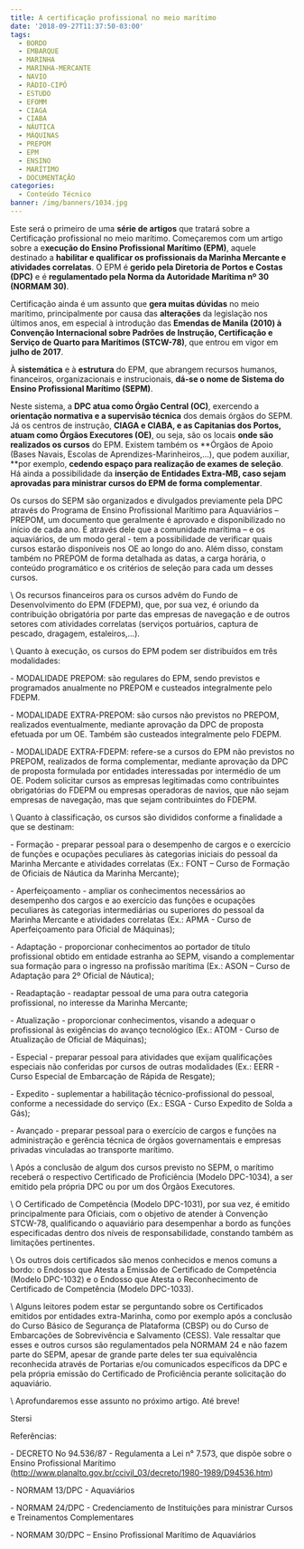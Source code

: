 ```yaml
---
title: A certificação profissional no meio marítimo
date: '2018-09-27T11:37:50-03:00'
tags:
  - BORDO
  - EMBARQUE
  - MARINHA
  - MARINHA-MERCANTE
  - NAVIO
  - RÁDIO-CIPÓ
  - ESTUDO
  - EFOMM
  - CIAGA
  - CIABA
  - NÁUTICA
  - MÁQUINAS
  - PREPOM
  - EPM
  - ENSINO
  - MARÍTIMO
  - DOCUMENTAÇÃO
categories:
  - Conteúdo Técnico
banner: /img/banners/1034.jpg
---
```

Este será o primeiro de uma **série de artigos** que tratará sobre a Certificação profissional no meio marítimo. Começaremos com um artigo sobre a e**xecução do Ensino Profissional Marítimo (EPM)**, aquele destinado a **habilitar e qualificar os profissionais da Marinha Mercante e atividades correlatas**. O EPM é **gerido pela Diretoria de Portos e Costas (DPC)** e é **regulamentado pela Norma da Autoridade Marítima nº 30 (NORMAM 30)**.

Certificação ainda é um assunto que **gera muitas dúvidas** no meio marítimo, principalmente por causa das **alterações** da legislação nos últimos anos, em especial à introdução das **Emendas de Manila (2010) à Convenção Internacional sobre Padrões de Instrução, Certificação e Serviço de Quarto para Marítimos (STCW-78)**, que entrou em vigor em **julho de 2017**.

À **sistemática** e à **estrutura** do EPM, que abrangem recursos humanos, financeiros, organizacionais e instrucionais, **dá-se o nome de Sistema do Ensino Profissional Marítimo (SEPM)**.

Neste sistema, a **DPC atua como Órgão Central (OC)**, exercendo a **orientação normativa e a supervisão técnica** dos demais órgãos do SEPM. Já os centros de instrução, **CIAGA e CIABA, e as Capitanias dos Portos, atuam como Órgãos Executores (OE)**, ou seja, são os locais **onde são realizados os cursos** do EPM. Existem também os **Órgãos de Apoio (Bases Navais, Escolas de Aprendizes-Marinheiros,...), que podem auxiliar, **por exemplo, **cedendo espaço para realização de exames de seleção**. Há ainda a possibilidade da **inserção de Entidades Extra-MB, caso sejam aprovadas para ministrar cursos do EPM de forma complementar**.

Os cursos do SEPM são organizados e divulgados previamente pela DPC através do Programa de Ensino Profissional Marítimo para Aquaviários – PREPOM, um documento que geralmente é aprovado e disponibilizado no início de cada ano. É através dele que a comunidade marítima – e os aquaviários, de um modo geral - tem a possibilidade de verificar quais cursos estarão disponíveis nos OE ao longo do ano. Além disso, constam também no PREPOM de forma detalhada as datas, a carga horária, o conteúdo programático e os critérios de seleção para cada um desses cursos.

\    Os recursos financeiros para os cursos advêm do Fundo de Desenvolvimento do EPM (FDEPM), que, por sua vez, é oriundo da contribuição obrigatória por parte das empresas de navegação e de outros setores com atividades correlatas (serviços portuários, captura de pescado, dragagem, estaleiros,...). 

\    Quanto à execução, os cursos do EPM podem ser distribuídos em três modalidades:

\- MODALIDADE PREPOM: são regulares do EPM, sendo previstos e programados anualmente no PREPOM e custeados integralmente pelo FDEPM.

\- MODALIDADE EXTRA-PREPOM: são cursos não previstos no PREPOM, realizados eventualmente, mediante aprovação da DPC de proposta efetuada por um OE. Também são custeados integralmente pelo FDEPM.

\- MODALIDADE EXTRA-FDEPM: refere-se a cursos do EPM não previstos no PREPOM, realizados de forma complementar, mediante aprovação da DPC de proposta formulada por entidades interessadas por intermédio de um OE. Podem solicitar cursos as empresas legitimadas como contribuintes obrigatórias do FDEPM ou empresas operadoras de navios, que não sejam empresas de navegação, mas que sejam contribuintes do FDEPM.

\    Quanto à classificação, os cursos são divididos conforme a finalidade a que se destinam:

\- Formação - preparar pessoal para o desempenho de cargos e o exercício de funções e ocupações peculiares às categorias iniciais do pessoal da Marinha Mercante e atividades correlatas (Ex.: FONT – Curso de Formação de Oficiais de Náutica da Marinha Mercante);

\- Aperfeiçoamento - ampliar os conhecimentos necessários ao desempenho dos cargos e ao exercício das funções e ocupações peculiares às categorias intermediárias ou superiores do pessoal da Marinha Mercante e atividades correlatas (Ex.: APMA - Curso de Aperfeiçoamento para Oficial de Máquinas);

\- Adaptação - proporcionar conhecimentos ao portador de título profissional obtido em entidade estranha ao SEPM, visando a complementar sua formação para o ingresso na profissão marítima (Ex.: ASON – Curso de Adaptação para 2º Oficial de Náutica);

\- Readaptação - readaptar pessoal de uma para outra categoria profissional, no interesse da Marinha Mercante;

\- Atualização - proporcionar conhecimentos, visando a adequar o profissional às exigências do avanço tecnológico (Ex.: ATOM - Curso de Atualização de Oficial de Máquinas);

\- Especial - preparar pessoal para atividades que exijam qualificações especiais não conferidas por cursos de outras modalidades (Ex.: EERR - Curso Especial de Embarcação de Rápida de Resgate);

\- Expedito - suplementar a habilitação técnico-profissional do pessoal, conforme a necessidade do serviço (Ex.: ESGA - Curso Expedito de Solda a Gás);

\- Avançado - preparar pessoal para o exercício de cargos e funções na administração e gerência técnica de órgãos governamentais e empresas privadas vinculadas ao transporte marítimo.

\    Após a conclusão de algum dos cursos previsto no SEPM, o marítimo receberá o respectivo Certificado de Proficiência (Modelo DPC-1034), a ser emitido pela própria DPC ou por um dos Órgãos Executores. 

\    O Certificado de Competência (Modelo DPC-1031), por sua vez, é emitido principalmente para Oficiais, com o objetivo de atender à Convenção STCW-78, qualificando o aquaviário para desempenhar a bordo as funções especificadas dentro dos níveis de responsabilidade, constando também as limitações pertinentes.

\    Os outros dois certificados são menos conhecidos e menos comuns a bordo: o Endosso que Atesta a Emissão de Certificado de Competência (Modelo DPC-1032) e o Endosso que Atesta o Reconhecimento de Certificado de Competência (Modelo DPC-1033).

\    Alguns leitores podem estar se perguntando sobre os Certificados emitidos por entidades extra-Marinha, como por exemplo após a conclusão do Curso Básico de Segurança de Plataforma (CBSP) ou do Curso de Embarcações de Sobrevivência e Salvamento (CESS). Vale ressaltar que esses e outros cursos são regulamentados pela NORMAM 24 e não fazem parte do SEPM, apesar de grande parte deles ter sua equivalência reconhecida através de Portarias e/ou comunicados específicos da DPC e pela própria emissão do Certificado de Proficiência perante solicitação do aquaviário.

\    Aprofundaremos esse assunto no próximo artigo. Até breve!

Stersi

Referências:

\- DECRETO No 94.536/87 - Regulamenta a Lei n° 7.573, que dispõe sobre o Ensino Profissional Marítimo (http://www.planalto.gov.br/ccivil_03/decreto/1980-1989/D94536.htm)

\- NORMAM 13/DPC - Aquaviários

\- NORMAM 24/DPC - Credenciamento de Instituições para ministrar Cursos e Treinamentos Complementares

\- NORMAM 30/DPC – Ensino Profissional Marítimo de Aquaviários
